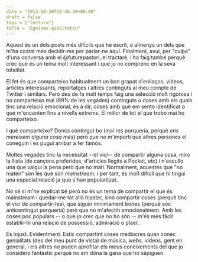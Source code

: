 ```yaml
---
date = "2013-10-30T19:46:30+00:00"
draft = false
tags = ["lectura"]
title = "Egoisme qualitatiu"
---
```

Aquest és un dels posts més difícils que he escrit, o almenys un dels que m'ha costat més decidir-me per parlar-ne aquí. Finalment, avui, per "culpa" d'una conversa amb el @futurepastori, el tractaré, i ho faig també perquè crec que és un tema molt interessant i que jo no comprenc en la seva totalitat.

El fet és que comparteixo habitualment un bon grapat d'enllaços, vídeos, articles interessants, reportatges i altres continguts al meu compte de Twitter i similars. Però des de fa molt temps faig una selecció molt rigorosa i no comparteixo mai (99% de les vegades) continguts o coses amb els quals tinc una relació emocional, és a dir, coses amb què em sento identificat o que m'encanten fins a nivells extrems. El millor de tot el que trobo mai ho comparteixo. 

I què comparteixo? Doncs contingut bo (mai res porqueria, perquè *ens mereixem alguna cosa més*) però que no m'importi que altres persones el coneguin i es pugui arribar a fer famós. 

Moltes vegades tinc la necessitat --el vici-- de compartir alguna cosa, miro la llista (de cançons preferides, d'articles llegits a Pocket, etc) i n'escullo una que valgui la pena però que no mati. Normalment, aquestes que "no maten" són les que són *mainstream*, i per tant, és molt difícil que hi tingui una especial relació ja que s'han popularitzat.

No sé si m'he explicat bé però no és un tema de compartir el que és mainstream i quedar-me tot allò hipster, sinó compartir coses (perquè tinc el vici de compartir-les), que siguin mínimament bones (perquè sóc anticontingut porqueria) però que no m'afectin emocionalment. Amb les coses poc populars -- o que jo crec que no ho són -- m'és més fàcil establir-hi una relació de possessió, admiració o plaer.

És injust. Evidentment. Estic compartint coses mediocres quan conec genialitats (des del meu punt de vista) de música, webs, vídeos, gent en general, i els altres no poden aprofitar els meus coneixements del que jo considero fantàstic perquè no em dóna la gana que ho sàpiguen. 